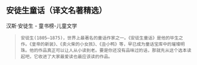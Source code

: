 ## 安徒生童话（译文名著精选）

汉斯·安徒生  -  童书榜-儿童文学

>     安徒生(1805—1875)，世界上最著名的童话作家之一。《安徒生童话》是他的毕生之作。《皇帝的新装》、《卖火柴的小女孩》、《丑小鸭》等，早已成为童话宝库中的璀璨明珠。他的作品真正可以让人从小读到老。要是你还没有品味过的话，那就先从这个选本读起吧，它收进了大家最爱读也最应该读的作品。
